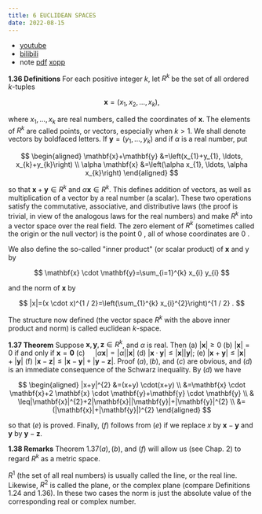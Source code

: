 ```yaml
---
title: 6 EUCLIDEAN SPACES
date: 2022-08-15
---
```


* [youtube](https://youtu.be/hb3U5Ima5JA)
* [bilibili](https://www.bilibili.com/video/BV1yt4y1w7Wr/)
* note [pdf](https://github.com/chen-gz/bed2/blob/31af576a38b2233b57f0b293fbcc902ac5dee5cd/6%20EUCLIDEAN%20SPACES%20note.pdf)
[xopp](https://github.com/chen-gz/bed2/blob/31af576a38b2233b57f0b293fbcc902ac5dee5cd/6%20EUCLIDEAN%20SPACES%20note.xopp)

**1.36 Definitions** For each positive integer $k$, let $R^{k}$ be the set of all ordered $k$-tuples

$$
\mathbf{x}=\left(x_{1}, x_{2}, \ldots, x_{k}\right),
$$

where $x_{1}, \ldots, x_{k}$ are real numbers, called the coordinates of $\mathbf{x}$. The elements of $R^{k}$ are called points, or vectors, especially when $k>1$. We shall denote vectors by boldfaced letters. If $\mathbf{y}=\left(y_{1}, \ldots, y_{k}\right)$ and if $\alpha$ is a real number, put

$$
\begin{aligned}
\mathbf{x}+\mathbf{y} &=\left(x_{1}+y_{1}, \ldots, x_{k}+y_{k}\right) \\
\alpha \mathbf{x} &=\left(\alpha x_{1}, \ldots, \alpha x_{k}\right)
\end{aligned}
$$

so that $\mathbf{x}+\mathbf{y} \in R^{k}$ and $\alpha \mathbf{x} \in R^{k}$. This defines addition of vectors, as well as multiplication of a vector by a real number (a scalar). These two operations satisfy the commutative, associative, and distributive laws (the proof is trivial, in view of the analogous laws for the real numbers) and make $R^{k}$ into a vector space over the real field. The zero element of $R^{k}$ (sometimes called the origin or the null vector) is the point 0 , all of whose coordinates are 0 .

We also define the so-called "inner product" (or scalar product) of $\mathbf{x}$ and y by

$$
\mathbf{x} \cdot \mathbf{y}=\sum_{i=1}^{k} x_{i} y_{i}
$$

and the norm of $\mathbf{x}$ by

$$
|x|=(x \cdot x)^{1 / 2}=\left(\sum_{1}^{k} x_{i}^{2}\right)^{1 / 2} .
$$

The structure now defined (the vector space $R^{k}$ with the above inner product and norm) is called euclidean $k$-space.

**1.37 Theorem** Suppose $\mathbf{x}, \mathbf{y}, \mathbf{z} \in R^{k}$, and $\alpha$ is real. Then
(a) $|\mathbf{x}| \geq 0$
(b) $|\mathbf{x}|=0$ if and only if $\mathbf{x}=\mathbf{0}$
(c) $\quad|\alpha \mathbf{x}|=|\alpha||\mathbf{x}|$
(d) $|\mathbf{x} \cdot \mathbf{y}| \leq|\mathbf{x}||\mathbf{y}|$;
(e) $|\mathbf{x}+\mathbf{y}| \leq|\mathbf{x}|+|\mathbf{y}|$
(f) $|\mathbf{x}-\mathbf{z}| \leq|\mathbf{x}-\mathbf{y}|+|\mathbf{y}-\mathbf{z}|$. Proof $(a),(b)$, and $(c)$ are obvious, and $(d)$ is an immediate consequence of the Schwarz inequality. By $(d)$ we have

$$
\begin{aligned}
|x+y|^{2} &=(x+y) \cdot(x+y) \\
&=\mathbf{x} \cdot \mathbf{x}+2 \mathbf{x} \cdot \mathbf{y}+\mathbf{y} \cdot \mathbf{y} \\
& \leq|\mathbf{x}|^{2}+2|\mathbf{x}||\mathbf{y}|+|\mathbf{y}|^{2} \\
&=(|\mathbf{x}|+|\mathbf{y}|)^{2}
\end{aligned}
$$

so that $(e)$ is proved. Finally, $(f)$ follows from $(e)$ if we replace $x$ by $\mathbf{x}-\mathbf{y}$ and $\mathbf{y}$ by $\mathbf{y}-\mathbf{z}$.

**$1.38$ Remarks** Theorem $1.37(a),(b)$, and $(f)$ will allow us (see Chap. 2) to regard $R^{k}$ as a metric space.

$R^{1}$ (the set of all real numbers) is usually called the line, or the real line. Likewise, $R^{2}$ is called the plane, or the complex plane (compare Definitions $1.24$ and 1.36). In these two cases the norm is just the absolute value of the corresponding real or complex number.
